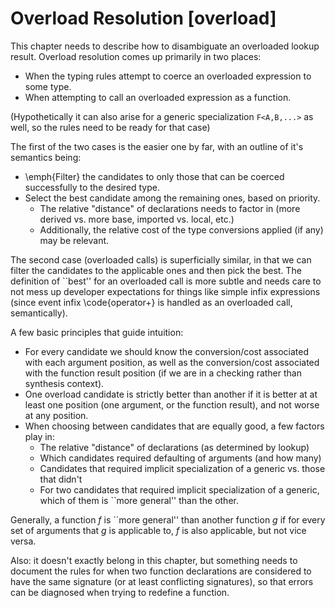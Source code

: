 # Overload Resolution  [overload]

<div class=issue>
This chapter needs to describe how to disambiguate an overloaded lookup result.
Overload resolution comes up primarily in two places:


* When the typing rules attempt to coerce an overloaded expression to some type.
* When attempting to call an overloaded expression as a function.


(Hypothetically it can also arise for a generic specialization `F<A,B,...>` as well, so the rules need to be ready for that case)

The first of the two cases is the easier one by far, with an outline of it's semantics being:


* \emph{Filter} the candidates to only those that can be coerced successfully to the desired type.
* Select the best candidate among the remaining ones, based on priority.
  *  The relative "distance" of declarations needs to factor in (more derived vs. more base, imported vs. local, etc.)
  *  Additionally, the relative cost of the type conversions applied (if any) may be relevant.


The second case (overloaded calls) is superficially similar, in that we can filter the candidates to the applicable ones and then pick the best.
The definition of ``best'' for an overloaded call is more subtle and needs care to not mess up developer expectations for things like simple infix expressions (since event infix \code{operator+} is handled as an overloaded call, semantically).

A few basic principles that guide intuition:


* For every candidate we should know the conversion/cost associated with each argument position, as well as the conversion/cost associated with the function result position (if we are in a checking rather than synthesis context).
* One overload candidate is strictly better than another if it is better at at least one position (one argument, or the function result), and not worse at any position.
* When choosing between candidates that are equally good, a few factors play in:
  *  The relative "distance" of declarations (as determined by lookup)
  *  Which candidates required defaulting of arguments (and how many)
  *  Candidates that required implicit specialization of a generic vs. those that didn't
  *  For two candidates that required implicit specialization of a generic, which of them is ``more general'' than the other.


Generally, a function $f$ is ``more general'' than another function $g$ if for every set of arguments that $g$ is applicable to, $f$ is also applicable, but not vice versa.

Also: it doesn't exactly belong in this chapter, but something needs to document the rules for when two function declarations are considered to have the same signature (or at least conflicting signatures), so that errors can be diagnosed when trying to redefine a function.

</div>
